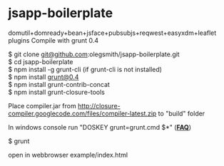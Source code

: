 jsapp-boilerplate
=================

domutil+domready+bean+jsface+pubsubjs+reqwest+easyxdm+leaflet plugins
Compile with grunt 0.4


$ git clone git@github.com:olegsmith/jsapp-boilerplate.git  
$ cd jsapp-boilerplate  
$ npm install -g grunt-cli (if grunt-cli is not installed)  
$ npm install grunt@0.4  
$ npm install grunt-contrib-concat  
$ npm install grunt-closure-tools  

Place compiler.jar from http://closure-compiler.googlecode.com/files/compiler-latest.zip to "build" folder

In windows console run "DOSKEY grunt=grunt.cmd $*" (<a href="http://gruntjs.com/frequently-asked-questions#on-windows-why-does-my-js-editor-open-when-i-try-to-run-grunt"><b>FAQ</b></a>)

$ grunt

open in webbrowser example/index.html
